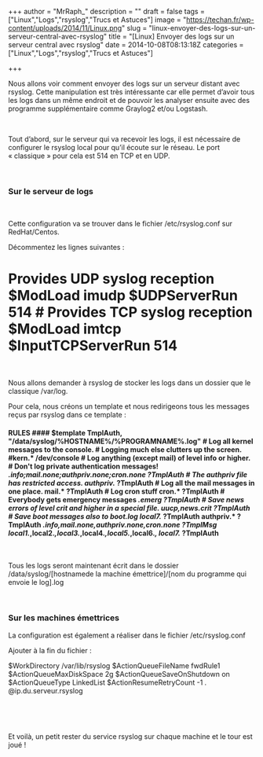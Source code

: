 +++
author = "MrRaph_"
description = ""
draft = false
tags = ["Linux","Logs","rsyslog","Trucs et Astuces"]
image = "https://techan.fr/wp-content/uploads/2014/11/Linux.png"
slug = "linux-envoyer-des-logs-sur-un-serveur-central-avec-rsyslog"
title = "[Linux] Envoyer des logs sur un serveur central avec rsyslog"
date = 2014-10-08T08:13:18Z
categories = ["Linux","Logs","rsyslog","Trucs et Astuces"]

+++


Nous allons voir comment envoyer des logs sur un serveur distant avec rsyslog. Cette manipulation est très intéressante car elle permet d’avoir tous les logs dans un même endroit et de pouvoir les analyser ensuite avec des programme supplémentaire comme Graylog2 et/ou Logstash.  
  
  

Tout d’abord, sur le serveur qui va recevoir les logs, il est nécessaire de configurer le rsyslog local pour qu’il écoute sur le réseau. Le port « classique » pour cela est 514 en TCP et en UDP.

 

### Sur le serveur de logs

 

Cette configuration va se trouver dans le fichier /etc/rsyslog.conf sur RedHat/Centos.

Décommentez les lignes suivantes :

# Provides UDP syslog reception $ModLoad imudp $UDPServerRun 514 # Provides TCP syslog reception $ModLoad imtcp $InputTCPServerRun 514

 

Nous allons demander à rsyslog de stocker les logs dans un dossier que le classique /var/log.

Pour cela, nous créons un template et nous redirigeons tous les messages reçus par rsyslog dans ce template :

#### RULES #### $template TmplAuth, "/data/syslog/%HOSTNAME%/%PROGRAMNAME%.log" # Log all kernel messages to the console. # Logging much else clutters up the screen. #kern.* /dev/console # Log anything (except mail) of level info or higher. # Don't log private authentication messages! *.info;mail.none;authpriv.none;cron.none ?TmplAuth # The authpriv file has restricted access. authpriv.* ?TmplAuth # Log all the mail messages in one place. mail.* ?TmplAuth # Log cron stuff cron.* ?TmplAuth # Everybody gets emergency messages *.emerg ?TmplAuth # Save news errors of level crit and higher in a special file. uucp,news.crit ?TmplAuth # Save boot messages also to boot.log local7.* ?TmplAuth authpriv.* ?TmplAuth *.info,mail.none,authpriv.none,cron.none ?TmplMsg local1.*,local2.*,local3.*,local4.*,local5.*,local6.*, local7.* ?TmplAuth

 

Tous les logs seront maintenant écrit dans le dossier /data/syslog/[hostnamede la machine émettrice]/[nom du programme qui envoie le log].log

 

### Sur les machines émettrices

La configuration est également a réaliser dans le fichier /etc/rsyslog.conf

Ajouter à la fin du fichier :

$WorkDirectory /var/lib/rsyslog $ActionQueueFileName fwdRule1 $ActionQueueMaxDiskSpace 2g $ActionQueueSaveOnShutdown on $ActionQueueType LinkedList $ActionResumeRetryCount -1 *.* @ip.du.serveur.rsyslog

 

 

Et voilà, un petit rester du service rsyslog sur chaque machine et le tour est joué !

 


